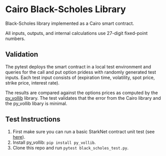 # Cairo Black-Scholes Library

Black-Scholes library implemented as a Cairo smart contract.

All inputs, outputs, and internal calculations use 27-digit fixed-point numbers.

## Validation

The pytest deploys the smart contract in a local test environment and queries
for the call and put option pridess with randomly generated test inputs.
Each test input consists of
(expiration time, volatility, spot price, strike price, interest rate).

The results are compared against the options prices as computed by the
[py\_vollib](https://github.com/vollib/py_vollib) library. The test validates
that the error from the Cairo library and the py\_vollib libary is minimal.

## Test Instructions

1. First make sure you can run a basic StarkNet contract unit test (see
   [here](https://www.cairo-lang.org/docs/hello_starknet/unit_tests.html)).
2. Install py\_vollib: ```pip install py_vollib```.
3. Clone this repo and run ```pytest black_scholes_test.py```.
